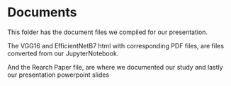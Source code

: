 # Documents

This folder has the document files we compiled for our presentation.

The VGG16 and EfficientNetB7 html with corresponding PDF files, are files converted from our JupyterNotebook.


And the Rearch Paper file, are where we documented our study
and lastly our presentation powerpoint slides
